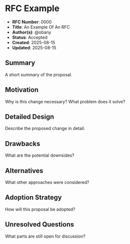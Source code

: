 # RFC Example

- **RFC Number**: 0000
- **Title**: An Example Of An RFC
- **Author(s)**: @obany
- **Status**: Accepted
- **Created**: 2025-08-15
- **Updated**: 2025-08-15

## Summary

A short summary of the proposal.

## Motivation

Why is this change necessary? What problem does it solve?

## Detailed Design

Describe the proposed change in detail.

## Drawbacks

What are the potential downsides?

## Alternatives

What other approaches were considered?

## Adoption Strategy

How will this proposal be adopted?

## Unresolved Questions

What parts are still open for discussion?
